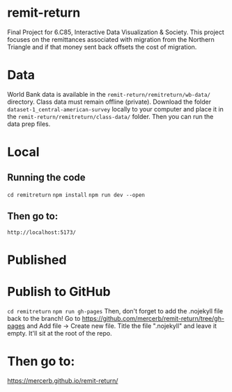 # remit-return
Final Project for 6.C85, Interactive Data Visualization &amp; Society. This project focuses on the remittances associated with migration from the Northern Triangle and if that money sent back offsets the cost of migration.

# Data
World Bank data is available in the `remit-return/remitreturn/wb-data/` directory. Class data must remain offline (private). Download the folder `dataset-1_central-american-survey` locally to your computer and place it in the `remit-return/remitreturn/class-data/` folder. Then you can run the data prep files.

# Local
## Running the code
`cd remitreturn`
`npm install`
`npm run dev --open`

## Then go to:
`http://localhost:5173/`

# Published
# Publish to GitHub
`cd remitreturn`
`npm run gh-pages`
Then, don't forget to add the .nojekyll file back to the branch!
Go to https://github.com/mercerb/remit-return/tree/gh-pages and Add file -> Create new file. Title the file ".nojekyll" and leave it empty. It'll sit at the root of the repo.

# Then go to:
https://mercerb.github.io/remit-return/